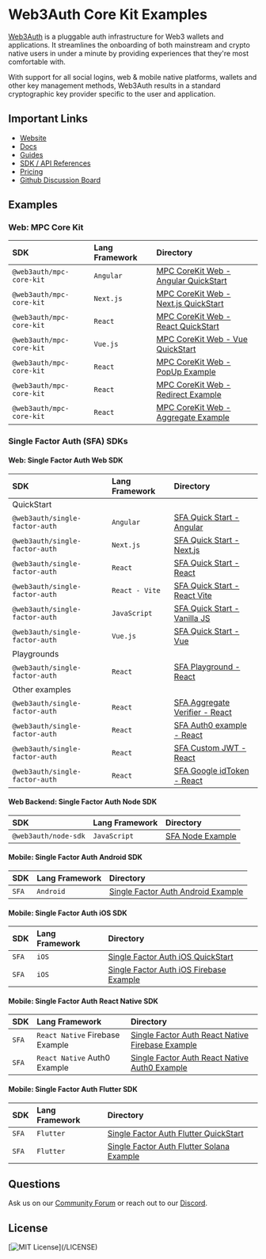 # Web3Auth Core Kit Examples

[Web3Auth](https://web3auth.io) is a pluggable auth infrastructure for Web3 wallets and applications. It streamlines the
onboarding of both mainstream and crypto native users in under a minute by providing experiences that they're most
comfortable with.

With support for all social logins, web & mobile native platforms, wallets and other key management methods, Web3Auth
results in a standard cryptographic key provider specific to the user and application.

## Important Links

- [Website](https://web3auth.io)
- [Docs](https://web3auth.io/docs)
- [Guides](https://web3auth.io/docs/content-hub?type=guides)
- [SDK / API References](https://web3auth.io/docs/sdk)
- [Pricing](https://web3auth.io/pricing.html)
- [Github Discussion Board](https://github.com/orgs/Web3Auth/discussions)

## Examples

### Web: MPC Core Kit

| SDK                      | Lang Framework | Directory                                                                                                          |
| :----------------------- | :------------- | :----------------------------------------------------------------------------------------------------------------- |
| `@web3auth/mpc-core-kit` | `Angular`      | [MPC CoreKit Web - Angular QuickStart](/mpc-core-kit-web/quick-starts/mpc-core-kit-angular-quick-start/)           |
| `@web3auth/mpc-core-kit` | `Next.js`      | [MPC CoreKit Web - Next.js QuickStart](/mpc-core-kit-web/quick-starts/mpc-core-kit-nextjs-quick-start/)            |
| `@web3auth/mpc-core-kit` | `React`        | [MPC CoreKit Web - React QuickStart](/mpc-core-kit-web/quick-starts/mpc-core-kit-react-quick-start/)               |
| `@web3auth/mpc-core-kit` | `Vue.js`       | [MPC CoreKit Web - Vue QuickStart](/mpc-core-kit-web/quick-starts/mpc-core-kit-vue-quick-start/)                   |
| `@web3auth/mpc-core-kit` | `React`        | [MPC CoreKit Web - PopUp Example](/mpc-core-kit-web/implicit-flow-examples/mpc-core-kit-popup-flow-example/)       |
| `@web3auth/mpc-core-kit` | `React`        | [MPC CoreKit Web - Redirect Example](/mpc-core-kit-web/implicit-flow-examples/mpc-core-kit-redirect-flow-example/) |
| `@web3auth/mpc-core-kit` | `React`        | [MPC CoreKit Web - Aggregate Example](/mpc-core-kit-web/mpc-core-kit-aggregate-verifier-example/)                  |

### Single Factor Auth (SFA) SDKs

#### Web: Single Factor Auth Web SDK

| SDK                            | Lang Framework | Directory                                                                                        |
| :----------------------------- | :------------- | :----------------------------------------------------------------------------------------------- |
| QuickStart                     |                |                                                                                                  |
| `@web3auth/single-factor-auth` | `Angular`      | [SFA Quick Start - Angular](/single-factor-auth-web/quick-starts/sfa-angular-quick-start/)       |
| `@web3auth/single-factor-auth` | `Next.js`      | [SFA Quick Start - Next.js](/single-factor-auth-web/quick-starts/sfa-nextjs-quick-start/)        |
| `@web3auth/single-factor-auth` | `React`        | [SFA Quick Start - React](/single-factor-auth-web/quick-starts/sfa-react-quick-start/)           |
| `@web3auth/single-factor-auth` | `React - Vite` | [SFA Quick Start - React Vite](/single-factor-auth-web/quick-starts/sfa-react-vite-quick-start/) |
| `@web3auth/single-factor-auth` | `JavaScript`   | [SFA Quick Start - Vanilla JS](/single-factor-auth-web/quick-starts/sfa-vanillajs-quick-start/)  |
| `@web3auth/single-factor-auth` | `Vue.js`       | [SFA Quick Start - Vue](/single-factor-auth-web/quick-starts/sfa-vue-quick-start/)               |
| Playgrounds                    |                |                                                                                                  |
| `@web3auth/single-factor-auth` | `React`        | [SFA Playground - React](/single-factor-auth-web/sfa-web-react-playground/)                      |
| Other examples                 |                |                                                                                                  |
| `@web3auth/single-factor-auth` | `React`        | [SFA Aggregate Verifier - React](/single-factor-auth-web/sfa-web-aggregate-verifier-example/)    |
| `@web3auth/single-factor-auth` | `React`        | [SFA Auth0 example - React](/single-factor-auth-web/sfa-web-auth0-example/)                      |
| `@web3auth/single-factor-auth` | `React`        | [SFA Custom JWT - React](/single-factor-auth-web/sfa-web-custom-jwt-example/)                    |
| `@web3auth/single-factor-auth` | `React`        | [SFA Google idToken - React](/single-factor-auth-web/sfa-web-google-example/)                    |

#### Web Backend: Single Factor Auth Node SDK

| SDK                  | Lang Framework | Directory                                                          |
| :------------------- | :------------- | :----------------------------------------------------------------- |
| `@web3auth/node-sdk` | `JavaScript`   | [SFA Node Example](/single-factor-auth-node/sfa-node-quick-start/) |

#### Mobile: Single Factor Auth Android SDK

| SDK   | Lang Framework | Directory                                                                                  |
| :---- | :------------- | :----------------------------------------------------------------------------------------- |
| `SFA` | `Android`      | [Single Factor Auth Android Example](/single-factor-auth-android/sfa-android-quick-start/) |

#### Mobile: Single Factor Auth iOS SDK

| SDK   | Lang Framework | Directory                                                                                    |
| :---- | :------------- | :------------------------------------------------------------------------------------------- |
| `SFA` | `iOS`          | [Single Factor Auth iOS QuickStart](/single-factor-auth-ios/sfa-ios-quick-start/)            |
| `SFA` | `iOS`          | [Single Factor Auth iOS Firebase Example](/single-factor-auth-ios/ios-sfa-firebase-example/) |

#### Mobile: Single Factor Auth React Native SDK

| SDK   | Lang Framework                  | Directory                                                                                                     |
| :---- | :------------------------------ | :------------------------------------------------------------------------------------------------------------ |
| `SFA` | `React Native` Firebase Example | [Single Factor Auth React Native Firebase Example](/single-factor-auth-react-native/sfa-rn-bare-quick-start/) |
| `SFA` | `React Native` Auth0 Example    | [Single Factor Auth React Native Auth0 Example](/single-factor-auth-react-native/sfa-rn-expo-auth0-example/)  |

#### Mobile: Single Factor Auth Flutter SDK

| SDK   | Lang Framework | Directory                                                                                     |
| :---- | :------------- | :-------------------------------------------------------------------------------------------- |
| `SFA` | `Flutter`      | [Single Factor Auth Flutter QuickStart](/single-factor-auth-flutter/sfa_flutter_quick_start/) |
| `SFA` | `Flutter`      | [Single Factor Auth Flutter Solana Example](/single-factor-auth-flutter/sfa_flutter_solana/)  |

## Questions

Ask us on our [Community Forum](https://community.web3auth.io/) or reach out to our
[Discord](https://discord.gg/web3auth).

## License

[![MIT License](https://img.shields.io/apm/l/atomic-design-ui.svg?)](/LICENSE)
